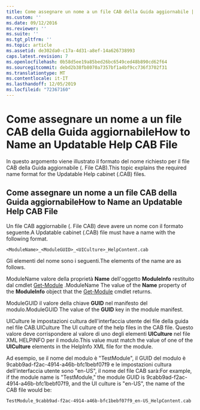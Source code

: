 ```yaml
---
title: Come assegnare un nome a un file CAB della Guida aggiornabile | Microsoft Docs
ms.custom: ''
ms.date: 09/12/2016
ms.reviewer: ''
ms.suite: ''
ms.tgt_pltfrm: ''
ms.topic: article
ms.assetid: de302da0-c17a-4d31-a8ef-14a626738993
caps.latest.revision: 7
ms.openlocfilehash: 0b58d5ee19a85bed26bc6549ced48b890cd62f64
ms.sourcegitcommit: debd2b38fb8070a7357bf1a4bf9cc736f3702f31
ms.translationtype: MT
ms.contentlocale: it-IT
ms.lasthandoff: 12/05/2019
ms.locfileid: "72367160"
---
```

# <a name="how-to-name-an-updatable-help-cab-file"></a><span data-ttu-id="71fbb-102">Come assegnare un nome a un file CAB della Guida aggiornabile</span><span class="sxs-lookup"><span data-stu-id="71fbb-102">How to Name an Updatable Help CAB File</span></span>

<span data-ttu-id="71fbb-103">In questo argomento viene illustrato il formato del nome richiesto per il file CAB della Guida aggiornabile (. File CAB).</span><span class="sxs-lookup"><span data-stu-id="71fbb-103">This topic explains the required name format for the Updatable Help cabinet (.CAB) files.</span></span>

## <a name="how-to-name-an-updatable-help-cab-file"></a><span data-ttu-id="71fbb-104">Come assegnare un nome a un file CAB della Guida aggiornabile</span><span class="sxs-lookup"><span data-stu-id="71fbb-104">How to Name an Updatable Help CAB File</span></span>

<span data-ttu-id="71fbb-105">Un file CAB aggiornabile (. File CAB) deve avere un nome con il formato seguente.</span><span class="sxs-lookup"><span data-stu-id="71fbb-105">A Updatable cabinet (.CAB) file must have a name with the following format.</span></span>

`<ModuleName>_<ModuleGUID>_<UICulture>_HelpContent.cab`

<span data-ttu-id="71fbb-106">Gli elementi del nome sono i seguenti.</span><span class="sxs-lookup"><span data-stu-id="71fbb-106">The elements of the name are as follows.</span></span>

<span data-ttu-id="71fbb-107">ModuleName valore della proprietà **Name** dell'oggetto **ModuleInfo** restituito dal cmdlet [Get-Module](/powershell/module/Microsoft.PowerShell.Core/Get-Module) .</span><span class="sxs-lookup"><span data-stu-id="71fbb-107">ModuleName The value of the **Name** property of the **ModuleInfo** object that the [Get-Module](/powershell/module/Microsoft.PowerShell.Core/Get-Module) cmdlet returns.</span></span>

<span data-ttu-id="71fbb-108">ModuleGUID il valore della chiave **GUID** nel manifesto del modulo.</span><span class="sxs-lookup"><span data-stu-id="71fbb-108">ModuleGUID The value of the **GUID** key in the module manifest.</span></span>

<span data-ttu-id="71fbb-109">UICulture le impostazioni cultura dell'interfaccia utente dei file della guida nel file CAB.</span><span class="sxs-lookup"><span data-stu-id="71fbb-109">UICulture The UI culture of the help files in the CAB file.</span></span> <span data-ttu-id="71fbb-110">Questo valore deve corrispondere al valore di uno degli elementi **UICulture** nel file XML HELPINFO per il modulo.</span><span class="sxs-lookup"><span data-stu-id="71fbb-110">This value must match the value of one of the **UICulture** elements in the HelpInfo XML file for the module.</span></span>

<span data-ttu-id="71fbb-111">Ad esempio, se il nome del modulo è "TestModule", il GUID del modulo è 9cabb9ad-f2ac-4914-a46b-bfc1bebf07f9 e le impostazioni cultura dell'interfaccia utente sono "en-US", il nome del file CAB sarà:</span><span class="sxs-lookup"><span data-stu-id="71fbb-111">For example, if the module name is "TestModule," the module GUID is 9cabb9ad-f2ac-4914-a46b-bfc1bebf07f9, and the UI culture is "en-US", the name of the CAB file would be:</span></span>

`TestModule_9cabb9ad-f2ac-4914-a46b-bfc1bebf07f9_en-US_HelpContent.cab`